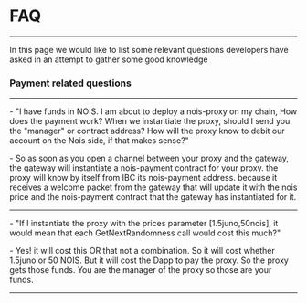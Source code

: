 # FAQ

---

In this page we would like to list some relevant questions developers have asked
in an attempt to gather some good knowledge

### Payment related questions
---

\- "I have funds in NOIS. I am about to deploy a nois-proxy on my chain, How does the payment work? When we instantiate the proxy, should I send you the "manager" or contract address? How will the proxy know to debit our account on the Nois side, if that makes sense?"

\- So as soon as you open a channel between your proxy and the gateway, the gateway will instantiate a nois-payment contract for your proxy. the proxy will know by itself from IBC its nois-payment address. because it receives a welcome packet from the gateway that will update it with the nois price and the nois-payment contract that the gateway has instantiated for it.

---

\- "If I instantiate the proxy with the prices parameter [1.5juno,50nois], it would mean that each GetNextRandomness call would cost this much?"

\- Yes! it will cost this OR that not a combination. So it will cost whether 1.5juno or 50 NOIS. But it will cost the Dapp to pay the proxy. So the proxy gets those funds. You are the manager of the proxy so those are your funds.

---

